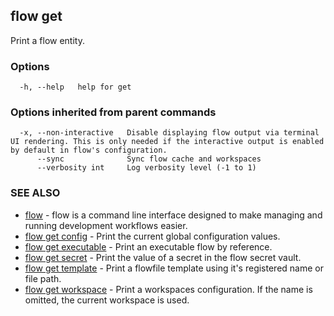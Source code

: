 ## flow get

Print a flow entity.

### Options

```
  -h, --help   help for get
```

### Options inherited from parent commands

```
  -x, --non-interactive   Disable displaying flow output via terminal UI rendering. This is only needed if the interactive output is enabled by default in flow's configuration.
      --sync              Sync flow cache and workspaces
      --verbosity int     Log verbosity level (-1 to 1)
```

### SEE ALSO

* [flow](flow.md)	 - flow is a command line interface designed to make managing and running development workflows easier.
* [flow get config](flow_get_config.md)	 - Print the current global configuration values.
* [flow get executable](flow_get_executable.md)	 - Print an executable flow by reference.
* [flow get secret](flow_get_secret.md)	 - Print the value of a secret in the flow secret vault.
* [flow get template](flow_get_template.md)	 - Print a flowfile template using it's registered name or file path.
* [flow get workspace](flow_get_workspace.md)	 - Print a workspaces configuration. If the name is omitted, the current workspace is used.


